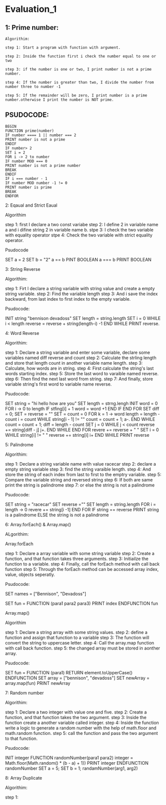 # Evaluation_1

## 1: Prime number: 
```
Algorithim: 

step 1: Start a program with function with argument. 

step 2: Inside the function first i check the number equal to one or two

step 3: if the number is one or two, I print number is not a prime number. 

step 4: If the number is greater than two, I divide the number from number three to number -1

step 5: If the remainder will be zero, I print number is a prime number.otherwise I print the number is NOT prime. 
```

## PSUDOCODE: 
```
BEGIN
FUNCTION prime(number)
IF number ==== 1 || number === 2
PRINT number is not a prime
ENDIF
IF number> 2
SET i = 2
FOR i -> 2 to number
IF number MOD === 0
PRINT number is not a prime number
BREAK
ENDIF
IF i === number - 1
IF number MOD number -1 != 0
PRINT number is prime
BREAK
ENDFOR
```

2: Eqaual and Strict Eaual

Algorithim

step 1: first I declare a two const variabe
step 2: I define 2 in variable name a and i difine string 2 in variable name b. 
stpe 3: I check the two variable with equality operator
stpe 4: Check the two variable with strict equality operator. 


Psudocode

SET a  = 2
SET b  = "2"
a == b
PINT BOOLEAN
a === b
PRINT BOOLEAN


3: String Reverse

Algorithim: 

step 1: Firt I declare a string variable with string value and create a empty string variable. 
step 2: Find the variable length
step 3: And i save the index backward, from last index to first index to the empty variable. 

Psudocode: 

INIT string "bennison devadoss"
SET length = string.length
SET i = 0
WHILE i < length
reverse = reverse + string(length-i) -1
END WHILE
PRINT reverse. 

4: Word Reverse

Algorithim: 

step 1: Declare a string variable and enter some variable, declare some variables named diff reverse and count 
step 2: Calculate the strling length and store that length count in another variable name length. 
step 3: Calculate, how words are in string. 
step 4: First calculate the string's last words starting index. 
step 5: Store the last word to varaible named reverse.
step 6: Then find the next last word from string. 
step 7: And finally, store variable string's first word to variable name reverse. 


Psudocode: 

SET string = "hi hello how are you"
SET length = strng.lengh
INIT word = 0
FOR i -> 0 to length
IF stfing[i] + 1
   word = word +1
END IF
END FOR
SET diff = 0; 
SET = reverse = ""
SET = count = 0
FOR k = 1 -> word
 length = length -count
 i = count
 WHILE string[i - 1] != ""
   count = count + 1; 
   a-.
 END WHILE
 count = count + 1; 
 diff = length - count
 SET j = 0
 WHILE j < count
   reverse += string[diff - j]
   j+.
 END WHILE
END FOR
revere += reverse + " "
SET i = 0
WHILE string[i] != " "
  reverse += string[i]
  i+
END WHILE
PRINT reverse


5: Palindrome

Algorithim: 

step 1: Declare a string variable name with value racecar
step 2: declare a empty string variable 
step 3: find the string varaible length. 
step 4: And store the string of each index from last to first to the emptry variable.
step 5: Compare the variable string and reversed string
step 6: If both are same print the string is palindrome
step 7: or else the string is not a palindrome

Psudocode: 

SET string = "racecar"
SET reverse =""
SET length = string.length
FOR i = length -> 0
  revere += string[i -1]
END FOR
IF string == reverse
   PRINT string is a palindrome
ELSE 
   the string is not a palindrome
   
6: Array.forEach()  &  Array.map()

ALgorithim: 

Array.forEach

step 1: Declare a array variable with some string variable
step 2: Create a function, and that function takes three arguments. 
step 3: Initiailze the function to a variable. 
step 4: Finally, call the forEach method with call back function
step 5: Through the forEach method can be accessed array index, value, objects seperatly. 


Psudocode: 

SET names = ["Bennison", "Devadoss"]

SET fun = FUNCTION (para1 para2 para3)
     PRINT index
ENDFUNCTION fun


Array.map()

Algorithim

step 1: Declare a string array with some string values.
step 2: define a function and assign that function to a variable 
step 3: The function will convert the string to uppercase letter.
step 4: Call the array.map function with call back function. 
step 5: the changed array must be stored in aonther array.

Psudocode: 

SET fun = FUNCTION (para1)
       RETURN element.toUpperCase()
ENDFUNCTION
SET array = ["bennison", "devadoss"]
SET newArray = array.map(fun)
PRINT newArray

7: Random number

Algorithim: 

step 1: Declare a two integer with value one and five.
step 2: Create a function, and that function takes the two argument. 
step 3: Inside the function create a another variable called integer. 
step 4: Inside the function write a logic to generate a random number with the help of math.floor and math.random function. 
step 5: call the function and pass the two argument to that function. 

Psudocode: 

INIT integer
FUNCTION randomNumber(para1 para2)
        integer = Math.floor(Math.random() * (b - a) + 1))
        PRINT integer
ENDFUNCTION randomNumber
SET a = 5; 
SET b = 1; 
randamNumber(arg1, arg2)

8: Array Duplicate

Algorithim: 

step 1: 




     


     








